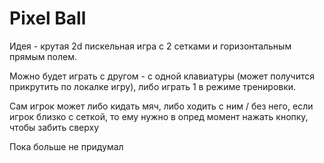 # Pixel Ball

Идея - крутая 2d пискельная игра с 2 сетками и горизонтальным прямым полем.

Можно будет играть с другом - с одной клавиатуры (может получится прикрутить по локалке игру),
либо играть 1 в режиме тренировки.

Сам игрок может либо кидать мяч, либо ходить с ним / без него, если игрок близко с сеткой, 
то ему нужно в опред момент нажать кнопку, чтобы забить сверху

Пока больше не придумал

